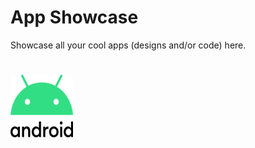 # App Showcase
Showcase all your cool apps (designs and/or code) here.
# <img src="https://github.com/ac-ayan/image-assets/blob/master/android.png?raw=true" width=100 height=100>
